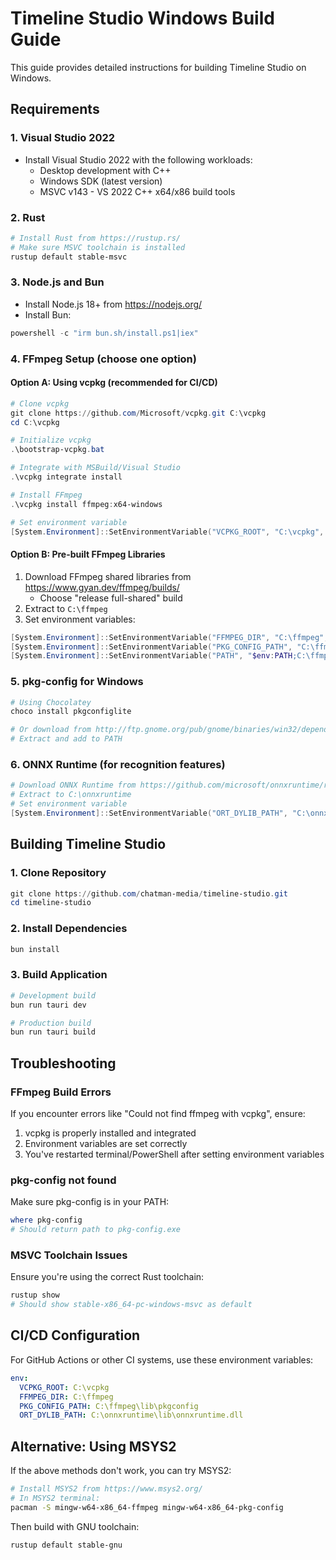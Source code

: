 # Timeline Studio Windows Build Guide

This guide provides detailed instructions for building Timeline Studio on Windows.

## Requirements

### 1. Visual Studio 2022
- Install Visual Studio 2022 with the following workloads:
  - Desktop development with C++
  - Windows SDK (latest version)
  - MSVC v143 - VS 2022 C++ x64/x86 build tools

### 2. Rust
```powershell
# Install Rust from https://rustup.rs/
# Make sure MSVC toolchain is installed
rustup default stable-msvc
```

### 3. Node.js and Bun
- Install Node.js 18+ from https://nodejs.org/
- Install Bun:
```powershell
powershell -c "irm bun.sh/install.ps1|iex"
```

### 4. FFmpeg Setup (choose one option)

#### Option A: Using vcpkg (recommended for CI/CD)
```powershell
# Clone vcpkg
git clone https://github.com/Microsoft/vcpkg.git C:\vcpkg
cd C:\vcpkg

# Initialize vcpkg
.\bootstrap-vcpkg.bat

# Integrate with MSBuild/Visual Studio
.\vcpkg integrate install

# Install FFmpeg
.\vcpkg install ffmpeg:x64-windows

# Set environment variable
[System.Environment]::SetEnvironmentVariable("VCPKG_ROOT", "C:\vcpkg", "User")
```

#### Option B: Pre-built FFmpeg Libraries
1. Download FFmpeg shared libraries from https://www.gyan.dev/ffmpeg/builds/
   - Choose "release full-shared" build
2. Extract to `C:\ffmpeg`
3. Set environment variables:
```powershell
[System.Environment]::SetEnvironmentVariable("FFMPEG_DIR", "C:\ffmpeg", "User")
[System.Environment]::SetEnvironmentVariable("PKG_CONFIG_PATH", "C:\ffmpeg\lib\pkgconfig", "User")
[System.Environment]::SetEnvironmentVariable("PATH", "$env:PATH;C:\ffmpeg\bin", "User")
```

### 5. pkg-config for Windows
```powershell
# Using Chocolatey
choco install pkgconfiglite

# Or download from http://ftp.gnome.org/pub/gnome/binaries/win32/dependencies/
# Extract and add to PATH
```

### 6. ONNX Runtime (for recognition features)
```powershell
# Download ONNX Runtime from https://github.com/microsoft/onnxruntime/releases
# Extract to C:\onnxruntime
# Set environment variable
[System.Environment]::SetEnvironmentVariable("ORT_DYLIB_PATH", "C:\onnxruntime\lib\onnxruntime.dll", "User")
```

## Building Timeline Studio

### 1. Clone Repository
```powershell
git clone https://github.com/chatman-media/timeline-studio.git
cd timeline-studio
```

### 2. Install Dependencies
```powershell
bun install
```

### 3. Build Application
```powershell
# Development build
bun run tauri dev

# Production build
bun run tauri build
```

## Troubleshooting

### FFmpeg Build Errors
If you encounter errors like "Could not find ffmpeg with vcpkg", ensure:
1. vcpkg is properly installed and integrated
2. Environment variables are set correctly
3. You've restarted terminal/PowerShell after setting environment variables

### pkg-config not found
Make sure pkg-config is in your PATH:
```powershell
where pkg-config
# Should return path to pkg-config.exe
```

### MSVC Toolchain Issues
Ensure you're using the correct Rust toolchain:
```powershell
rustup show
# Should show stable-x86_64-pc-windows-msvc as default
```

## CI/CD Configuration

For GitHub Actions or other CI systems, use these environment variables:
```yaml
env:
  VCPKG_ROOT: C:\vcpkg
  FFMPEG_DIR: C:\ffmpeg
  PKG_CONFIG_PATH: C:\ffmpeg\lib\pkgconfig
  ORT_DYLIB_PATH: C:\onnxruntime\lib\onnxruntime.dll
```

## Alternative: Using MSYS2
If the above methods don't work, you can try MSYS2:
```bash
# Install MSYS2 from https://www.msys2.org/
# In MSYS2 terminal:
pacman -S mingw-w64-x86_64-ffmpeg mingw-w64-x86_64-pkg-config
```

Then build with GNU toolchain:
```powershell
rustup default stable-gnu
```